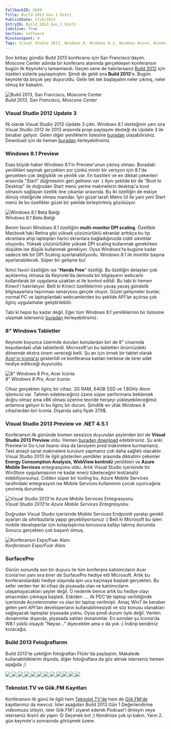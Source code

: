 ```yaml
---
FallbackID: 2849
Title: Build 2013 Gün 1 Özeti
PublishDate: 27/6/2013
EntryID: Build_2013_Gun_1_Ozeti
IsActive: True
Section: software
MinutesSpent: 0
Tags: Visual Studio 2013, Windows 8, Windows 8.1, Windows Azure, Windows Phone
---
```

Son birkaç gündür Build 2013 konferansı için San Francisco'dayım.
Moscone Center adında bir konferans alanında gerçekleşen konferansın
bugün ilk Keynote'u tamamlandı. Geçen sene de hatırlarsanız [Build
2012](http://daron.yondem.com/tr/search/Build) için özetleri sizlerle
paylaşmıştım. Şimdi de geldi sıra **Build 2013**'e. Bugün keynote'da
birçok şey duyuruldu. Gelin tek tek başlayalım neler çıkmış, neler olmuş
bir bakalım.

![Build 2013, San Francisco, Moscone
Center](http://cdn.daron.yondem.com/assets/2849/moscone_center.jpg)\
*Build 2013, San Francisco, Moscone Center*

### Visual Studio 2012 Update 3

İlk olarak Visual Studio 2012 Update 3 çıktı. Windows 8.1 desteğinin
yanı sıra Visual Studio 2012 ile 2013 arasında proje paylaşımı desteği
de Update 3 ile beraber geliyor. Gelen diğer yeniliklerin listesine
[buradan](http://support.microsoft.com/kb/2835600) ulaşabilirsiniz.
Download için de hemen
[buradan](http://go.microsoft.com/fwlink/?LinkID=290979)
ilerleyebilirsiniz.

### Windows 8.1 Preview

Esas büyük haber Windows 8.1'in Preview'unun çıkmış olması. Buradaki
yenilikleri saymak gerçekten zor çünkü minör bir versyon için 8.1'de
gerçekten çok değişiklik ve yenilik var. En basitleri ve en dikkat
çekenleri arasında "Start" düğmesinin geri gelmesi var :) Aynı şekilde
bir de "Boot to Desktop" ile doğrudan Start menü yerine makinelerin
desktop'a boot olmasını sağlayan özellik öne çıkanlar arasında. Bu iki
özelliğin de eskiye dönüş niteliğinde olması manidar. İşin güzel tarafı
Metro UI ile yani yeni Start menü ile bu özellikler güzel bir şekilde
birleştirilmiş gözüküyor.

![Windows 8.1 Beta
Balığı](http://cdn.daron.yondem.com/assets/2849/win81_betafish.jpg)\
*Windows 8.1 Beta Balığı*

Benim favori Windows 8.1 özelliğim **multi-monitor DPI scaling**.
Özellikle Macbook'taki Retina gibi yüksek çözünürlüklü ekranlar arttıkça
bu tip ekranlara ahip laptopları harici ekranlara bağladığınızda ciddi
sıkıntılar oluyordu. Yüksek çözünürlükte yüksek DPI scaling kullanmak
gerekirken düşükte ise düşük kullanmak gerekiyor. Oysa Windows'ta bugüne
kadar sadece tek bir DPI Scaling ayarlanabiliyordu. Windows 8.1 ile
monitör başına ayarlanabilecek. Süper bir gelişme bu!

İkinci favori özelliğim ise "**Hands Free**" özelliği. Bu özelliğin
detayları çok açıklanmış olmasa da Keynote'da demoda bir bilgiayarın
webcami kullanılarak bir uygulama uzaktan el ile kontrol edildi. Bu tabi
ki hemen Kinect'i hatırlatıyor. Belli ki Kinect özelliklerinin yavaş
yavaş gündelik bilgisayarlara taşınması senaryosu gerçek oluyor. Güzel
gelişmeler bunlar, normal PC ve laptoplardaki webcamlerden bu şekilde
API'lar açılırsa çok ilginç uygulamalar geliştirilebilir.

Tabi ki hepsi bu kadar değil. Eğer tüm Windows 8.1 yeniliklerinin bir
listesine ulaşmak isterseniz
[buradan](http://msdn.microsoft.com/en-us/library/windows/apps/bg182410)
ilerleyebilirsiniz.

### 8" Windows Tabletler

Keynote boyunca üzerinde durulan konulardan biri de 8" civarında
boyutlardaki ufak tabletlerdi. Microsoft'un bu tabletleri önümüzdeki
dönemde ekstra önem vereceği belli. Şu an için örnek bir tablet olarak
[Acer'ın Iconia'sı](http://us.acer.com/ac/en/US/content/series/iconiaw3)
gösterildi ve konferansa katılan herkese de birer adet hediye edileceği
duyuruldu.

![8" Windows 8 Pro, Acer
Iconia](http://cdn.daron.yondem.com/assets/2849/acer.jpg)\
*8" Windows 8 Pro, Acer Iconia*

Cihaz gerçekten ilginç bir cihaz. 2G RAM, 64GB SSD ve 1.8GHz Atom
işlemcisi var. Tahmin edebleceğiniz üzere süper performans beklemek
doğru olmaz ama x86 olması üzerine teoride herşeyi yükleyebileceğimiz
anlamına geliyor ki bu ilginç bir durum. Şimdilik en ufak Windows 8
cihazlardan biri Iconia. Dışarıda satış fiyatı 379\$.

### Visual Studio 2013 Preview ve .NET 4.5.1

Konferansın ilk gününde kısmen sessizce duyurulan şeylerden biri de
**Visual Studio 2013 Preview** oldu. Hemen [buradan
download](http://www.microsoft.com/visualstudio/eng/2013-downloads)
edebilirsiniz. Şu anki Preview'ın Go-Live lisansı olsa da tavsiyem prod
makinelere kurmamanız. Test amaçlı sanal makinelere kurulum yapmanız çok
daha sağlıklı olacaktır. Visual Studio 2013 ile ilgili gösterilen
yenilikler arasında dikkatimi çekenler **Energy Consumption Analysis,
WebView kontrolü** yenilikleri ve **Azure Mobile Services** entegrasyonu
oldu. Artık Visual Studio içerisinde bir WinStore uygulamasının ne kadar
enerji tüketeceğini test/analiz edebiliyorsunuz. Cidden süper bir
tooling bu. Azure Mobile Services tarafındaki entegrasyon ise Mobile
Services kullanımını çocuk oyuncağına çevirmiş durumda.

![Visual Studio 2013'te Azure Mobile Services
Entegrasyonu](http://cdn.daron.yondem.com/assets/2849/azure.jpg)\
*Visual Studio 2013'te Azure Mobile Services Entegrasyonu*

Doğrudan Visual Studio içerisinde Mobile Services Endpointi yaratıp
gerekli ayarları da sihirbazlarla yapıp geçebiliyorsunuz :) Belli ki
Microsoft bu işleri mobile developerlar için kolaylaştırma konusuna
kafayı takmış durumda. Sonucu gerçekten çok başarılı olmuş.

![Konferansın Expo/Fuar
Alanı](http://cdn.daron.yondem.com/assets/2849/expo.jpg)\
*Konferansın Expo/Fuar Alanı*

### SurfacePro

Günün sonunda son bir duyuru ile tüm konferans katılımcıların Acer
Iconia'nın yanı sıra birer de SurfacePro hediye etti Microsoft. Artık bu
konferanslardaki hediye olayında ipin ucu kaçmaya başladı gerçekten. Bu
sefer verilen her iki cihaz da piyasada olan ve katılımcıların
ulaşamayacakları şeyler değil. O nedenle bence artık bu hediye olayı
amacından çıkmaya başladı. Eskiden .... ilk PDC'de laptop verildiğinde
içerisinde Accelerometer vs olan bir laptop verilmişti. Amaç Win7 ile
beraber gelen yeni API'ları developerların kullanabilmesiydi ve söz
konusu olanakları sağlayacak laptoplar piyasada yoktu. Oysa şimdi durum
öyle değil. Verilen donanımlar dışarıda, piyasada satılan donanımlar. En
azından şu Iconia'da W8.1 yüklü olsaydı "Neyse..." diyecektim ama o da
yok :) İndirip kendimiz kuracağız.

### Build 2013 Fotoğraflarım

Build 2013'te çektiğim fotoğrafları Flickr'da paylaştım. Makalede
kullanabildiklerim dışında, diğer fotoğraflara da göz atmak isterseniz
hemen aşağıda ;)

<div id="photos_Build_2013_Gun_1_Ozeti"
style="width: 600px; display: block; margin-left: auto;  margin-right: auto;">

[![](http://cdn.daron.yondem.com/assets/2849/9146877167_e1c5ffa424_o_1.jpg)
<span>
</span>](http://cdn.daron.yondem.com/assets/2849/9146877167_e1c5ffa424_o.jpg)
[![](http://cdn.daron.yondem.com/assets/2849/9146877555_2196675fbb_o_1.jpg)
<span>
</span>](http://cdn.daron.yondem.com/assets/2849/9146877555_2196675fbb_o.jpg)
[![](http://cdn.daron.yondem.com/assets/2849/9146878493_eb5f792841_o_1.jpg)
<span>
</span>](http://cdn.daron.yondem.com/assets/2849/9146878493_eb5f792841_o.jpg)
[![](http://cdn.daron.yondem.com/assets/2849/9146878735_6e11f1cbd3_o_1.jpg)
<span>
</span>](http://cdn.daron.yondem.com/assets/2849/9146878735_6e11f1cbd3_o.jpg)
[![](http://cdn.daron.yondem.com/assets/2849/9149106026_7dcb30a9f9_o_1.jpg)
<span>
</span>](http://cdn.daron.yondem.com/assets/2849/9149106026_7dcb30a9f9_o.jpg)
[![](http://cdn.daron.yondem.com/assets/2849/9149106448_fa77803654_o_1.jpg)
<span>
</span>](http://cdn.daron.yondem.com/assets/2849/9149106448_fa77803654_o.jpg)
[![](http://cdn.daron.yondem.com/assets/2849/9149106980_c6aa655b9b_o_1.jpg)
<span>
</span>](http://cdn.daron.yondem.com/assets/2849/9149106980_c6aa655b9b_o.jpg)
[![](http://cdn.daron.yondem.com/assets/2849/9149107454_47337b297c_o_1.jpg)
<span>
</span>](http://cdn.daron.yondem.com/assets/2849/9149107454_47337b297c_o.jpg)
[![](http://cdn.daron.yondem.com/assets/2849/9149107716_954ee31c22_o_1.jpg)
<span>
</span>](http://cdn.daron.yondem.com/assets/2849/9149107716_954ee31c22_o.jpg)
[![](http://cdn.daron.yondem.com/assets/2849/9149107790_59ab77d26e_o_1.jpg)
<span>
</span>](http://cdn.daron.yondem.com/assets/2849/9149107790_59ab77d26e_o.jpg)
[![](http://cdn.daron.yondem.com/assets/2849/9149107944_2fe2308441_o_1.jpg)
<span>
</span>](http://cdn.daron.yondem.com/assets/2849/9149107944_2fe2308441_o.jpg)
[![](http://cdn.daron.yondem.com/assets/2849/9149108194_a7c83fd69c_o_1.jpg)](http://cdn.daron.yondem.com/assets/2849/9149108194_a7c83fd69c_o.jpg)

</div>

### Teknolot.TV ve Giik.FM Kayıtları

Konferansın ilk günü ile ilgili hem
[Teknolot.TV'de](http://www.teknolot.tv/) hem de
[Giik.FM'de](http://www.giik.fm) kayıtlarımız da mevcut. İster aşağıdan
Build 2013 Gün 1 Değerlendirme videomuzu izleyin, ister Giik.FM'i
ziyaret ederek Podcast'i dinleyin veya isterseniz ikisini de yapın :D
Seçenek bol ;) Kendinize çok iyi bakın. Yarın 2. gün keynote'u sonrasnda
görüşmek üzere.



